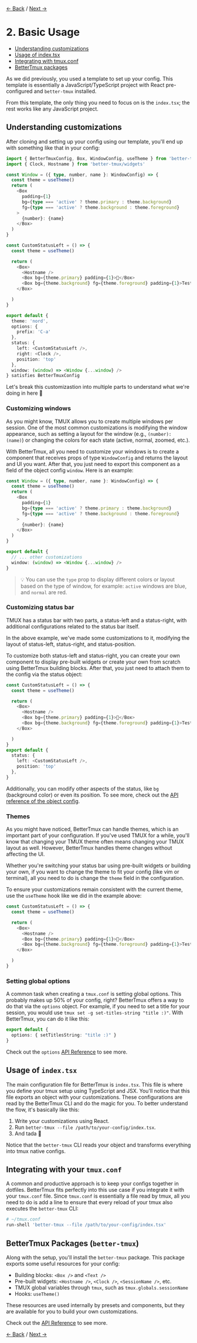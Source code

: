 [← Back](./1-setup.md) / [Next →](./3-api-reference.md)

# 2. Basic Usage
- [Understanding customizations](2-basic-usage.md#understanding-customizations)
- [Usage of index.tsx](2-basic-usage.md#usage-of-indextsx)
- [Integrating with tmux.conf](2-basic-usage.md#integrating-with-your-tmuxconf)
- [BetterTmux packages](2-basic-usage.md#bettertmux-packages-better-tmux)

As we did previously, you used a template to set up your config. This template is essentially a JavaScript/TypeScript project with React pre-configured and `better-tmux` installed.

From this template, the only thing you need to focus on is the `index.tsx`; the rest works like any JavaScript project.

## Understanding customizations
After cloning and setting up your config using our template, you'll end up with something like that in your config:
```typescript
import { BetterTmuxConfig, Box, WindowConfig, useTheme } from 'better-tmux'
import { Clock, Hostname } from 'better-tmux/widgets'

const Window = ({ type, number, name }: WindowConfig) => {
  const theme = useTheme()
  return (
    <Box 
      padding={1} 
      bg={type === 'active' ? theme.primary : theme.background}
      fg={type === 'active' ? theme.background : theme.foreground}
    >
      {number}: {name}
    </Box>
  )
}

const CustomStatusLeft = () => {
  const theme = useTheme()

  return (
    <Box>
      <Hostname />
      <Box bg={theme.primary} padding={1}>🚀</Box>
      <Box bg={theme.background} fg={theme.foreground} padding={1}>Test</Box>
    </Box>

  )
}

export default {
  theme: 'nord',
  options: {
    prefix: 'C-a'
  },
  status: {
    left: <CustomStatusLeft />,
    right: <Clock />,
    position: 'top'
  },
  window: (window) => <Window {...window} />
} satisfies BetterTmuxConfig
```

Let's break this customizastion into multiple parts to understand what we're doing in here 🏃

### Customizing windows
As you might know, TMUX allows you to create multiple windows per session. One of the most common customizations is modifying the window appearance, such as setting a layout for the window (e.g., `(number): (name)`) or changing the colors for each state (active, normal, zoomed, etc.).

With BetterTmux, all you need to customize your windows is to create a component that receives props of type `WindowConfig` and returns the layout and UI you want. After that, you just need to export this component as a field of the object config `window`. Here is an example:

```typescript
const Window = ({ type, number, name }: WindowConfig) => {
  const theme = useTheme()
  return (
    <Box 
      padding={1} 
      bg={type === 'active' ? theme.primary : theme.background}
      fg={type === 'active' ? theme.background : theme.foreground}
    >
      {number}: {name}
    </Box>
  )
}

export default {
  // ... other customizations
  window: (window) => <Window {...window} />
}
```

> 💡 You can use the `type` prop to display different colors or layout based on the type of window, for example: `active` windows are blue, and `normal` are red.

### Customizing status bar
TMUX has a status bar with two parts, a status-left and a status-right, with additional configurations related to the status bar itself. 

In the above example, we've made some customizations to it, modifying the layout of status-left, status-right, and status-position. 

To customize both status-left and status-right, you can create your own component to display pre-built widgets or create your own from scratch using BetterTmux building blocks. After that, you just need to attach them to the config via the status object:

```typescript
const CustomStatusLeft = () => {
  const theme = useTheme()

  return (
    <Box>
      <Hostname />
      <Box bg={theme.primary} padding={1}>🚀</Box>
      <Box bg={theme.background} fg={theme.foreground} padding={1}>Test</Box>
    </Box>

  )
}
export default {
  status: {
    left: <CustomStatusLeft />,
    position: 'top'
  },
}
```
Additionally, you can modify other aspects of the status, like `bg` (background color) or even its position. To see more, check out the [API reference of the object config](https://github.com/bettervim/better-tmux/blob/main/docs/3-api-reference.md#configuration).

### Themes
As you might have noticed, BetterTmux can handle themes, which is an important part of your configuration. If you've used TMUX for a while, you'll know that changing your TMUX theme often means changing your TMUX layout as well. However, BetterTmux handles theme changes without affecting the UI.

Whether you're switching your status bar using pre-built widgets or building your own, if you want to change the theme to fit your config (like vim or terminal), all you need to do is change the `theme` field in the configuration.

To ensure your customizations remain consistent with the current theme, use the `useTheme` hook like we did in the example above:
```typescript
const CustomStatusLeft = () => {
  const theme = useTheme()

  return (
    <Box>
      <Hostname />
      <Box bg={theme.primary} padding={1}>🚀</Box>
      <Box bg={theme.background} fg={theme.foreground} padding={1}>Test</Box>
    </Box>

  )
}
```

### Setting global options

A common task when creating a `tmux.conf` is setting global options. This probably makes up 50% of your config, right? BetterTmux offers a way to do that via the `options` object. For example, if you need to set a title for your session, you would use `tmux set -g set-titles-string "title :)"`. With BetterTmux, you can do it like this:
```typescript
export default {
  options: { setTitlesString: "title :)" }
}
```

Check out the `options` [API Reference](https://github.com/bettervim/better-tmux/blob/main/docs/3-api-reference.md#configuration) to see more.

## Usage of `index.tsx`

The main configuration file for BetterTmux is `index.tsx`. This file is where you define your tmux setup using TypeScript and JSX. You'll notice that this file exports an object with your customizations. These configurations are read by the BetterTmux CLI and do the magic for you. To better understand the flow, it's basically like this:
1. Write your customizations using React.
2. Run `better-tmux --file /path/to/your-config/index.tsx`.
3. And tada 🎉

Notice that the `better-tmux` CLI reads your object and transforms everything into tmux native configs.

## Integrating with your `tmux.conf`

A common and productive approach is to keep your configs together in dotfiles. BetterTmux fits perfectly into this use case if you integrate it with your `tmux.conf` file. Since `tmux.conf` is essentially a file read by tmux, all you need to do is add a line to ensure that every reload of your tmux also executes the `better-tmux` CLI:

```sh
# ~/tmux.conf
run-shell 'better-tmux --file /path/to/your-config/index.tsx'
```

## BetterTmux Packages (`better-tmux`)

Along with the setup, you'll install the `better-tmux` package. This package exports some useful resources for your config:

- Building blocks: `<Box />` and `<Text />`
- Pre-built widgets: `<Hostname />`, `<Clock />`, `<SessionName />`, etc.
- TMUX global variables through `tmux`, such as `tmux.globals.sessionName`
- Hooks: `useTheme()`

These resources are used internally by presets and components, but they are available for you to build your own customizations.

Check out the [API Reference](./api-reference.md) to see more.


[← Back](./1-setup.md) / [Next →](./3-api-reference.md)
